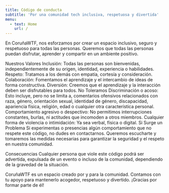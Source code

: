 ```yaml
---
title: Código de conducta
subtitle: 'Por una comunidad tech inclusiva, respetuosa y divertida'
menu:
  - text: Home
    url: /
---
```

En CoruñaWTF, nos esforzamos por crear un espacio inclusivo, seguro y respetuoso para todas las personas. Queremos que todas las personas puedan disfrutar, aprender y compartir en un ambiente positivo.

Nuestros Valores
Inclusión: Todas las personas son bienvenidas, independientemente de su origen, identidad, experiencia o habilidades.
Respeto: Tratamos a los demás con empatía, cortesía y consideración.
Colaboración: Fomentamos el aprendizaje y el intercambio de ideas de forma constructiva.
Diversión: Creemos que el aprendizaje y la interacción deben ser disfrutables para todos.
No Toleramos
Discriminación o acoso: Esto incluye, pero no se limita a, comentarios ofensivos relacionados con raza, género, orientación sexual, identidad de género, discapacidad, apariencia física, religión, edad o cualquier otra característica personal.
Comportamiento agresivo o despectivo: No permitimos interrupciones constantes, burlas, ni actitudes que incomoden a otros miembros.
Cualquier forma de violencia o intimidación: Ya sea verbal, física o digital.
Si Surge un Problema
Si experimentas o presencias algún comportamiento que no respete este código, no dudes en contactarnos. Queremos escucharte y tomaremos las medidas necesarias para garantizar la seguridad y el respeto en nuestra comunidad.

Consecuencias
Cualquier persona que viole este código podrá ser advertida, expulsada de un evento o incluso de la comunidad, dependiendo de la gravedad de la situación.

CoruñaWTF es un espacio creado por y para la comunidad. Contamos con tu apoyo para mantenerlo acogedor, respetuoso y divertido. ¡Gracias por formar parte de él!


